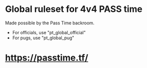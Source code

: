# Global ruleset for 4v4 PASS time 
Made possible by the Pass Time backroom.

+ For officials, use "pt_global_official"
+ For pugs, use "pt_global_pug"

# https://passtime.tf/
